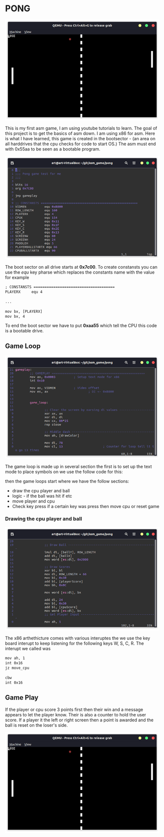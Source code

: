 # PONG
<img src = "./assets/lose_game.png">

This is my first asm game, I am using youtube tutorials to learn. The goal of this project is to get the basics of asm down. I am using x86 for asm. Here is what I have learned, this game is created in the bootsector - (an area on all harddrives that the cpu checks for code to start OS.) The asm must end with 0x55aa to be seen as a bootable program. 

<img src = "./assets/start_boot_sector.png"/>

The boot sector on all drive starts at **0x7c00**. To create constansts you can use the *equ* key pharse which replaces the constants name with the value for example 

```
; CONSTANSTS =====================================
PLAYERX     equ 4
 
...

mov bx, [PLAYERX] 
mov bx, 4
```


To end the boot sector we have to put **0xaa55** which tell the CPU this code is a bootable drive. 

## Game Loop 

<img src = "./assets/video.png"/>

The game loop is made up in several section the first is to set up the text mode to place symbols on we use the follow code for this:


then the game loops start where we have the follow sections:

* draw the cpu player and ball
* logic - if the ball was hit if etc
* move player and cpu 
* Check key press if a certain key was press then move cpu or reset game

### Drawing the cpu player and ball
<img src = "./assets/drawing.png">

The x86 arthethicture comes with various interuptes the we use the key board interupt to keep listening for the following keys W, S, C, R. The interupt we called was 

```
mov ah, 1
int 0x16
jz move_cpu

cbw 
int 0x16

```


## Game Play

If the player or cpu score 3 points first then their win and a message appears to let the player know. Their is also a counter to hold the user score. If a player it the left or right screen then a point is awarded and the ball is reset on the loser's side.

<img src = "./assets/lose_game.png">


